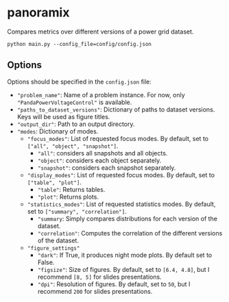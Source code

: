 # panoramix
Compares metrics over different versions of a power grid dataset.

```
python main.py --config_file=config/config.json
```

## Options

Options should be specified in the `config.json` file:
- `"problem_name"`: Name of a problem instance. For now, only `"PandaPowerVoltageControl"` is available.
- `"paths_to_dataset_versions"`: Dictionary of paths to dataset versions. Keys will be used as figure titles.
- `"output_dir"`: Path to an output directory.
- `"modes`: Dictionary of modes.
  - `"focus_modes"`: List of requested focus modes. By default, set to `["all", "object", "snapshot"]`.
    - `"all"`: considers all snapshots and all objects.
    - `"object"`: considers each object separately.
    - `"snapshot"`: considers each snapshot separately.
  - `"display_modes"`: List of requested focus modes. By default, set to `["table", "plot"]`.
    - `"table"`: Returns tables.
    - `"plot"`: Returns plots.
  - `"statistics_modes"`: List of requested statistics modes. By default, set to `["summary", "correlation"]`.
    - `"summary`: Simply compares distributions for each version of the dataset.
    - `"correlation"`: Computes the correlation of the different versions of the dataset.
  - `"figure_settings"`
    - `"dark"`: If True, it produces night mode plots. By default set to False.
    - `"figsize"`: Size of figures. By default, set to `[6.4, 4.8]`, but I recommend `[8, 5]` for slides presentations.
    - `"dpi"`: Resolution of figures. By default, set to `50`, but I recommend `200` for slides presentations.
